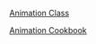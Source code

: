 [Animation Class](http://docs.nativescript.org/api-reference/modules/_ui_animation_.html)

[Animation Cookbook](http://docs.nativescript.org/cookbook/ui/animation)